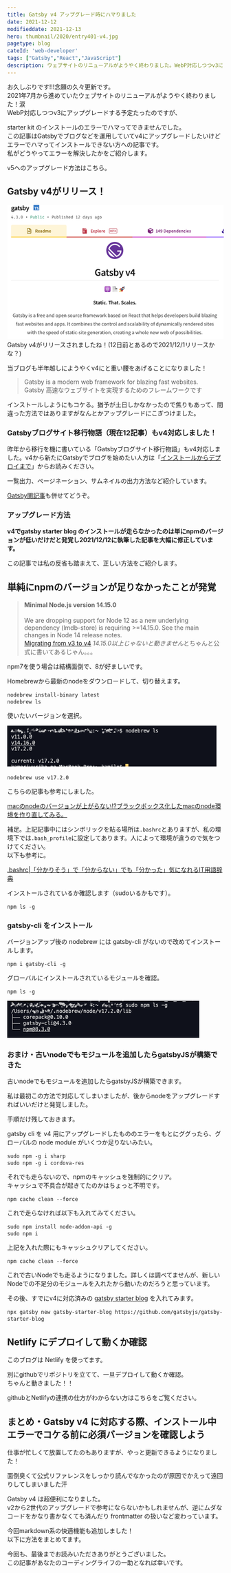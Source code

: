 ```yaml
---
title: Gatsby v4 アップグレード時にハマりました
date: 2021-12-12
modifieddate: 2021-12-13
hero: thumbnail/2020/entry401-v4.jpg
pagetype: blog
cateId: 'web-developer'
tags: ["Gatsby","React","JavaScript"]
description: ウェブサイトのリニューアルがようやく終わりました。WebP対応しつつv3にアップグレードする予定たったのですが、Gatsby cliでのインストールのエラーでハマってできませんでした。v2からv4にアップグレードでハマって困っている人へ私が解決できた方法をご紹介します。
---
```

お久しぶりです!!!念願の久々更新です。<br>2021年7月から進めていたウェブサイトのリニューアルがようやく終わりました！涙<br>WebP対応しつつv3にアップグレードする予定たったのですが、

starter kit のインストールのエラーでハマってできませんでした。<br>この記事はGatsbyでブログなどを運用していてv4にアップグレードしたいけどエラーでハマってインストールできない方への記事です。<br>私がどうやってエラーを解決したかをご紹介します。

<prof></prof>

v5へのアップグレード方法はこちら。
<card id="/blogs/entry519/"></card>

<toc id="/blogs/entry477/"></toc>

## Gatsby v4がリリース！

![Gatsby v4がリリース！](./images/2021/12/entry477-0.jpg)
Gatsby v4がリリースされましたね！(12日前とあるので2021/12/1リリースかな？)

当ブログも半年越しにようやくv4にと重い腰をあげることになりました！

> Gatsby is a modern web framework for blazing fast websites.<br>
> Gatsby 高速なウェブサイトを実現するためのフレームワークです

インストールしようにもコケる。猶予が土日しかなかったので焦りもあって、間違った方法ではありますがなんとかアップグレードにこぎつけました。
### Gatsbyブログサイト移行物語（現在12記事）もv4対応しました！

昨年から移行を機に書いている「Gatsbyブログサイト移行物語」もv4対応しました。v4から新たにGatsbyでブログを始めたい人方は「[インストールからデプロイまで](/blogs/entry401/)」からお読みください。

一覧出力、ページネーション、サムネイルの出力方法など紹介しています。

[Gatsby関記事](/blogs/tags/Gatsby/)も併せてどうぞ。

### アップグレード方法
**v4でgatsby starter blog のインストールが走らなかったのは単にnpmのバージョンが低いだけだと発覚し2021/12/12に執筆した記事を大幅に修正しています。**

この記事では私の反省も踏まえて、正しい方法をご紹介します。

## 単純にnpmのバージョンが足りなかったことが発覚

> #### Minimal Node.js version 14.15.0
> We are dropping support for Node 12 as a new underlying dependency (lmdb-store) is requiring >=14.15.0. See the main changes in Node 14 release notes.<br>
> [Migrating from v3 to v4](https://www.gatsbyjs.com/docs/reference/release-notes/migrating-from-v3-to-v4/)
*14.15.0以上じゃないと動きません*とちゃんと公式に書いてあるじゃん。。。

npm7を使う場合は結構面倒で、8が好ましいです。

Homebrewから最新のnodeをダウンロードして、切り替えます。

```bash:title=コマンド
nodebrew install-binary latest
nodebrew ls
```

使いたいバージョンを選択。

![Homebrewから使いたいバージョンを選択](./images/2021/12/entry477-2.jpg)
```bash:title=コマンド
nodebrew use v17.2.0
```
こちらの記事も参考にしました。

[macのnodeのバージョンが上がらない!?ブラックボックス化したmacのnode環境を作り直してみる。](https://blog.websandbag.com/entry/2018/01/21/000000)

補足。上記記事中にはシンボリックを貼る場所は`.bashrc`とありますが、私の環境下では`.bash_profile`に設定してあります。人によって環境が違うので気をつけてください。<br>
以下も参考に。

[.bashrc|「分かりそう」で「分からない」でも「分かった」気になれるIT用語辞典](https://wa3.i-3-i.info/word13649.html)

インストールされているか確認します（sudoいるかもです）。

```bash:title=コマンド
npm ls -g
```

### gatsby-cli をインストール
バージョンアップ後の nodebrew には gatsby-cli がないので改めてインストールします。

```bash:title=コマンド
npm i gatsby-cli -g
```

グローバルにインストールされているモジュールを確認。

```bash:title=コマンド
npm ls -g
```

![グローバルにインストールされているモジュール](./images/2021/12/entry477-3.jpg)

### おまけ・古いnodeでもモジュールを追加したらgatsbyJSが構築できた

古いnodeでもモジュールを追加したらgatsbyJSが構築できます。

私は最初この方法で対応してしまいましたが、後からnodeをアップグレードすればいいだけと発覚しました。

手順だけ残しておきます。

gatsby cli を v4 用にアップグレードしたもののエラーをもとにググったら、グローバルの node module がいくつか足りないみたい。

```bash:title=コマンド
sudo npm -g i sharp
sudo npm -g i cordova-res
```

それでも走らないので、npmのキャッシュを強制的にクリア。
<br>キャッシュで不具合が起きてたのかはちょっと不明です。

```bash:title=コマンド
npm cache clean --force
```

これで走らなければ以下も入れてみてください。

```bash:title=コマンド
sudo npm install node-addon-api -g
sudo npm i
```

上記を入れた際にもキャッシュクリアしてください。

```bash:title=コマンド
npm cache clean --force
```

これで古いNodeでも走るようになりました。詳しくは調べてませんが、新しいNodeでの不足分のモジュールを入れたから動いたのだろうと思っています。

その後、すでにv4に対応済みの [gatsby starter blog](https://www.gatsbyjs.com/starters/gatsbyjs/gatsby-starter-blog/) を入れてみます。

```bash:title=コマンド
npx gatsby new gatsby-starter-blog https://github.com/gatsbyjs/gatsby-starter-blog
```

## Netlify にデプロイして動くか確認
このブログは Netlify を使ってます。

別にgithubでリポジトリを立てて、一旦デプロイして動くか確認。<br>ちゃんと動きました！！

githubとNetlifyの連携の仕方がわからない方はこちらをご覧ください。

<card id="/blogs/entry401/"></card>


## まとめ・Gatsby v4 に対応する際、インストール中エラーでコケる前に必須バージョンを確認しよう
仕事が忙しくて放置してたのもありますが、やっと更新できるようになりました！

面倒臭くて公式リファレンスをしっかり読んでなかったのが原因でかえって遠回りしてしまいました汗

Gatsby v4 は超便利になりました。<br>
v2から2世代のアップグレードで参考にならないかもしれませんが、逆にムダなコードをかなり書かなくても済んだり frontmatter の扱いなど変わっています。

今回markdown系の快適機能も追加しました！<br>以下に方法をまとめてます。

<card id="/blogs/entry489/"></card>

今回も、最後までお読みいただきありがとうございました。<br>
この記事があなたのコーディングライフの一助となれば幸いです。

